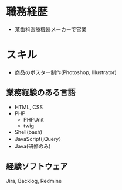 # 職務経歴
* 某歯科医療機器メーカーで営業

# スキル
* 商品のポスター制作(Photoshop, Illustrator)

## 業務経験のある言語
* HTML, CSS
* PHP
  * PHPUnit
  * twig
* Shell(bash)
* JavaScript(jQuery）
* Java(研修のみ)

## 経験ソフトウェア
Jira, Backlog, Redmine





